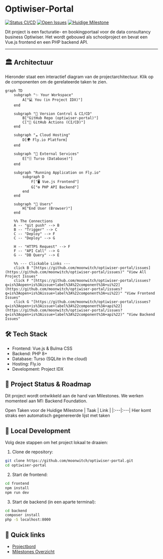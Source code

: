 # Optiwiser-Portal

[![Status CI/CD](https://github.com/moonwitch/optiwiser-portal/actions/workflows/update_readme.yml/badge.svg)](https://github.com/moonwitch/optiwiser-portal/actions)
[![Open Issues](https://img.shields.io/github/issues/moonwitch/optiwiser-portal)](https://github.com/moonwitch/optiwiser-portal/issues)
[![Huidige Milestone](https://img.shields.io/badge/milestone-M1:_Backend_Foundation-blue)](https://github.com/moonwitch/optiwiser-portal/milestones)

Dit project is een facturatie- en bookingportaal voor de data consultancy business Optiwiser. Het wordt gebouwd als schoolproject en bevat een Vue.js frontend en een PHP backend API.

---

## 🏛️ Architectuur

Hieronder staat een interactief diagram van de projectarchitectuur. Klik op de componenten om de gerelateerde taken te zien.

```mermaid
graph TD
    subgraph "✨ Your Workspace"
        A["💻 You (in Project IDX)"]
    end

    subgraph "🐙 Version Control & CI/CD"
        B["GitHub Repo (optiwiser-portal)"]
        C["🚀 GitHub Actions (CI/CD)"]
    end

    subgraph "☁️ Cloud Hosting"
        D[🌍 Fly.io Platform]
    end
    
    subgraph "🔗 External Services"
        E["🗄️ Turso (Database)"]
    end

    subgraph "Running Application on Fly.io"
        subgraph D
            F["🖥️ Vue.js Frontend"]
            G["⚙️ PHP API Backend"]
        end
    end

    subgraph "👤 Users"
        H["End User (Browser)"]
    end

    %% The Connections
    A -- "git push" --> B
    B -- "Trigger" --> C
    C -- "Deploy" --> F
    C -- "Deploy" --> G
    
    H -- "HTTPS Request" --> F
    F -- "API Call" --> G
    G -- "DB Query" --> E

    %% --- Clickable Links ---
    click B "[https://github.com/moonwitch/optiwiser-portal/issues](https://github.com/moonwitch/optiwiser-portal/issues)" "View All Project Issues"
    click F "[https://github.com/moonwitch/optiwiser-portal/issues?q=is%3Aopen+is%3Aissue+label%3A%22component%3A+ui%22](https://github.com/moonwitch/optiwiser-portal/issues?q=is%3Aopen+is%3Aissue+label%3A%22component%3A+ui%22)" "View Frontend Issues"
    click G "[https://github.com/moonwitch/optiwiser-portal/issues?q=is%3Aopen+is%3Aissue+label%3A%22component%3A+api%22](https://github.com/moonwitch/optiwiser-portal/issues?q=is%3Aopen+is%3Aissue+label%3A%22component%3A+api%22)" "View Backend Issues"
````

## 🛠️ Tech Stack

- Frontend: Vue.js & Bulma CSS
- Backend: PHP 8+
- Database: Turso (SQLite in the cloud)
- Hosting: Fly.io
- Development: Project IDX

## 🎯 Project Status & Roadmap
Dit project wordt ontwikkeld aan de hand van Milestones. We werken momenteel aan M1: Backend Foundation.

Open Taken voor de Huidige Milestone
| Taak | Link | |:---|:---| Hier komt straks een automatisch gegenereerde lijst met taken

## 🚀 Local Development

Volg deze stappen om het project lokaal te draaien:

1. Clone de repository:
```bash
git clone https://github.com/moonwitch/optiwiser-portal.git
cd optiwiser-portal
````

2. Start de frontend:
```bash
cd frontend
npm install
npm run dev
```

3. Start de backend (in een aparte terminal):
```bash
cd backend
composer install
php -S localhost:8000
```

## 🔗 Quick links
- [Projectbord](https://github.com/users/moonwitch/projects/20)
- [Milestones Overzicht](https://github.com/moonwitch/optiwiser-portal/milestones)